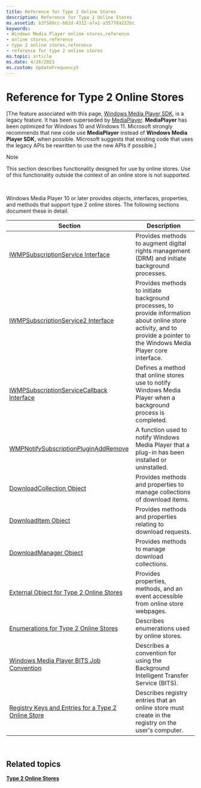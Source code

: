 ```yaml
---
title: Reference for Type 2 Online Stores
description: Reference for Type 2 Online Stores
ms.assetid: b3f580cc-b02d-4312-a7a1-a35778a222bc
keywords:
- Windows Media Player online stores,reference
- online stores,reference
- type 2 online stores,reference
- reference for type 2 online stores
ms.topic: article
ms.date: 4/26/2023
ms.custom: UpdateFrequency5
---
```


# Reference for Type 2 Online Stores

\[The feature associated with this page, [Windows Media Player SDK](/windows/win32/wmp/windows-media-player-sdk), is a legacy feature. It has been superseded by [MediaPlayer](/uwp/api/Windows.Media.Playback.MediaPlayer). **MediaPlayer** has been optimized for Windows 10 and Windows 11. Microsoft strongly recommends that new code use **MediaPlayer** instead of **Windows Media Player SDK**, when possible. Microsoft suggests that existing code that uses the legacy APIs be rewritten to use the new APIs if possible.\]

> [!Note]  
> This section describes functionality designed for use by online stores. Use of this functionality outside the context of an online store is not supported.

 

Windows Media Player 10 or later provides objects, interfaces, properties, and methods that support type 2 online stores. The following sections document these in detail.



| Section                                                                                                        | Description                                                                                                                                                                 |
|----------------------------------------------------------------------------------------------------------------|-----------------------------------------------------------------------------------------------------------------------------------------------------------------------------|
| [IWMPSubscriptionService Interface](/previous-versions/windows/desktop/api/subscriptionservices/nn-subscriptionservices-iwmpsubscriptionservice)                                               | Provides methods to augment digital rights management (DRM) and initiate background processes.                                                                              |
| [IWMPSubscriptionService2 Interface](/previous-versions/windows/desktop/api/subscriptionservices/nn-subscriptionservices-iwmpsubscriptionservice2)                                             | Provides methods to initiate background processes, to provide information about online store activity, and to provide a pointer to the Windows Media Player core interface. |
| [IWMPSubscriptionServiceCallback Interface](/previous-versions/windows/desktop/api/subscriptionservices/nn-subscriptionservices-iwmpsubscriptionservicecallback)                               | Defines a method that online stores use to notify Windows Media Player when a background process is completed.                                                              |
| [WMPNotifySubscriptionPluginAddRemove](/previous-versions/windows/desktop/api/contentpartner/nf-contentpartner-wmpnotifysubscriptionpluginaddremove)                               | A function used to notify Windows Media Player that a plug-in has been installed or uninstalled.                                                                            |
| [DownloadCollection Object](downloadcollection-object.md)                                                     | Provides methods and properties to manage collections of download items.                                                                                                    |
| [DownloadItem Object](downloaditem-object.md)                                                                 | Provides methods and properties relating to download requests.                                                                                                              |
| [DownloadManager Object](downloadmanager-object.md)                                                           | Provides methods to manage download collections.                                                                                                                            |
| [External Object for Type 2 Online Stores](external-object-for-type-2-online-stores.md)                       | Provides properties, methods, and an event accessible from online store webpages.                                                                                           |
| [Enumerations for Type 2 Online Stores](enumerations-for-type-2-online-stores.md)                             | Describes enumerations used by online stores.                                                                                                                               |
| [Windows Media Player BITS Job Convention](windows-media-player-bits-job-convention.md)                       | Describes a convention for using the Background Intelligent Transfer Service (BITS).                                                                                        |
| [Registry Keys and Entries for a Type 2 Online Store](registry-keys-and-entries-for-a-type-2-online-store.md) | Describes registry entries that an online store must create in the registry on the user's computer.                                                                         |



 

## Related topics

<dl> <dt>

[**Type 2 Online Stores**](type-2-online-stores.md)
</dt> </dl>

 

 




